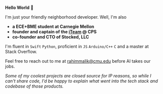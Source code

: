 **Hello World** 👋

I'm just your friendly neighborhood developer. Well, I'm also<br/>
- **a ECE+BME student at Carnegie Mellon**<br/>
- **founder and captain of the [iTeam](https://github.com/cps-innovation-team) @ CPS**<br/>
- **co-founder and CTO of Stocked, LLC**

I'm fluent in `Swift` `Python`, proficient in `JS` `Arduino/C++` `C` and a master at Stack Overflow.

Feel free to reach out to me at [rahimmalik@cmu.edu](mailto:rahimmalik@cmu.edu) before AI takes our jobs.


*Some of my coolest projects are closed source for IP reasons, so while I can't share code, I'd be happy to explain what went into the tech stack and codebase of those products.*
